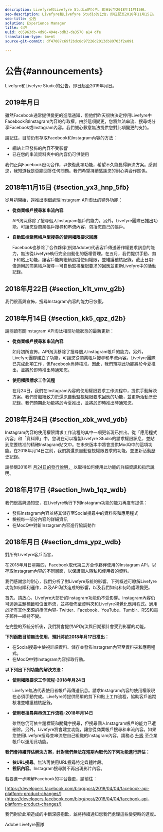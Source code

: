 ```yaml
---
description: Livefyre和Livefyre Studio的公告。即日起至2018年11月15日。
seo-description: Livefyre和Livefyre Studio的公告。即日起至2018年11月15日。
seo-title: 公告
solution: Experience Manager
title: 公告
uuid: c05963db-4d96-494e-bdb3-da3570 a14 dfe
translation-type: tm+mt
source-git-commit: df47087c69f2bdc8d97226d2013db80703f2e091

---
```



# 公告{#announcements}

Livefyre和Livefyre Studio的公告。即日起至2019年月日。

## 2019年月日

雖然Facebook通常提供變更的進階通知，但他們昨天很快決定停用Livefyre中Facebook和Instagram內容的存取權。由於這項變更，您將無法串流、搜尋或分享Facebook或Instagram內容。我們誠心歉意無法提供您對此項變更的支持。

請記住，目前仍有存取Facebook和Instagram內容的方法：

* 網站上已發佈的內容不受影響
* 已在您的串流資料夾中的內容仍可供使用

我們正與Facebook密切合作，以恢復此項功能，希望不久能獲得解決方案。感謝您，我知道我是否能回答任何問題。我們希望持續感謝您的耐心與合作關係。



## 2018年11月15日 {#section_yx3_hnp_5fb}

從月初開始，還推出兩個處理Instagram API淘汰的額外功能：

* **從商業帳戶搜尋和串流內容**

   API淘汰移除了搜尋個人Instagram帳戶的能力。另外，Livefyre團隊已推出功能，可讓您從商業帳戶搜尋和串流內容，包括您自己的帳戶。

* **自動監控業務帳戶型搜尋的使用權限要求回應**

   Facebook也移除了合作夥伴(例如Adobe)代表客戶傳送著作權要求訊息的能力，無法從Livefyre執行完全自動化的版權管理。在五月，我們提供手動、剪下和貼上功能，讓客戶能夠繼續追蹤使用權限，並維護稽核記錄。截止日期-僅適用於商業帳戶搜尋—可自動監視權限要求的回應並更新Livefyre中的活動記錄。

## 2018年月22日 {#section_k1t_vmv_g2b}

我們很高興宣佈，搜尋Instagram內容的能力已恢復。

## 2018年月14日 {#section_kk5_qpz_d2b}

請閱讀有關Instagram API淘汰相關功能狀態的最新更新：

* **從商業帳戶搜尋和串流內容**

   如月初所宣佈，API淘汰移除了搜尋個人Instagram帳戶的能力。另外，Livefyre團隊建立了功能，可讓您從商業帳戶搜尋和串流內容。Livefyre團隊已完成此項工作，但Facebook尚待核准。因此，我們預期此功能將於今夏推出，並將於即時推出時通知您。

* **使用權限請求工作流程**

   在月24日，我們在Instagram內容的使用權限要求工作流程中，提供手動解決方案。我們會繼續致力於還原自動監視權限要求回應的功能，並更新活動歷史記錄。我們預期此功能將於今夏推出，並將於即時推出時通知您。

## 2018年月24日 {#section_xbk_wvd_ydb}

Instagram內容的使用權限請求工作流程的其中一項更新現已推出。從「應用程式內容」和「資料庫」中，您現在可以複製Livefyre Studio的請求權限訊息，並貼到您要核准的精確Instagram貼文中。在未來版本中將會提供ModQ中的這項功能。在2018年月14日之前，我們將還原自動監視權限要求的功能，並更新活動歷史記錄。

請參閱2018年 [月24日的發行說明，](/help/using/c-rn/previous-rns/rn2018/c-rn-2018-may-24.md#c_rn) 以取得如何使用此功能的詳細資訊和指示說明。

## 2018年月17日 {#section_hwb_1qz_wdb}

我們很高興通知您，在Livefyre執行下列Instagram功能的能力再度有提供：

* 發佈Instagram內容並將其儲存至Social搜尋中的資料夾和應用程式
* 檢視每一部分內容的詳細資訊
* 在ModQ中對新Instagram內容進行協調動作

## 2018年月日 {#section_dms_ypz_wdb}

對所有Livefyre客戶而言，

在2018年月日星期四，Facebook取代第三方合作夥伴使用的Instagram API，以存取Instagram內容的不同層面，以保護個人隱私和使用者的資料。

我們感謝您的耐心，我們分析了對Livefyre系統的影響。下列概述可瞭解Livefyre功能如何順利運作，以及API淘汰造成的影響，以及我們如何和何時處理變更。

首先，請放心，Livefyre大部份的Instagram功能仍不受影響。Instagram內容仍可透過主題標籤和位置串流，並將發佈至資料夾和Livefyre視覺化應用程式。適用於所有其他來源的串流內容- Twitter、Facebook、YouTube、Tumblr、RSS和電子郵件—維持不變。

在完整的系統分析後，我們將會提供API淘汰與日期預計會受到影響的功能。

**下列函數目前無法使用，預計將於2018年月17日推出：**

* 在Social搜尋中檢視詳細資料、儲存並發佈Instagram內容至資料夾和應用程式。
* 在ModQ中對Instagram內容採取行動。

**以下列出下列功能的解決方法：**

* **使用權限要求工作流程-2018年月24日**

   Livefyre無法代表使用者帳戶再傳送訊息。請求Instagram內容的使用權限現在必須手動完成。Livefyre將提供簡單的剪下和貼上工作流程，協助客戶追蹤核准並維護稽核記錄。

* **使用者搜尋與串流工作流程-2018年月14日**

   雖然您仍可依主題標籤和關鍵字搜尋，但搜尋個人Instagram帳戶的能力已遭刪除。另外，Livefyre將會建立功能，讓您從商業帳戶搜尋和串流內容。如果您使用Livefyre搜尋並串流您自己組織的Instagram內容，請務必 [升級](https://help.instagram.com/502981923235522?helpref=search&sr=2&query=change%20personal%20account%20to%20business%20account) 至企業帳戶以運用此功能。

**我們會持續評估解決方案，針對我們無法在短期內取代的下列功能進行評估：**

* **依URL搜尋**。無法再使用URL搜尋特定媒體片段。
* **視訊內容**。Instagram搜尋將不再出現影片內容。

若要進一步瞭解Facebook的平台變更，請前往：

[https://developers.facebook.com/blog/post/2018/04/04/facebook-api-platform-product-changes/](https://developers.facebook.com/blog/post/2018/04/04/facebook-api-platform-product-changes/)

我們對於此項造成的中斷深感抱歉，並將持續通知您我們處理這些變更時的進度。

Adobe Livefyre團隊
